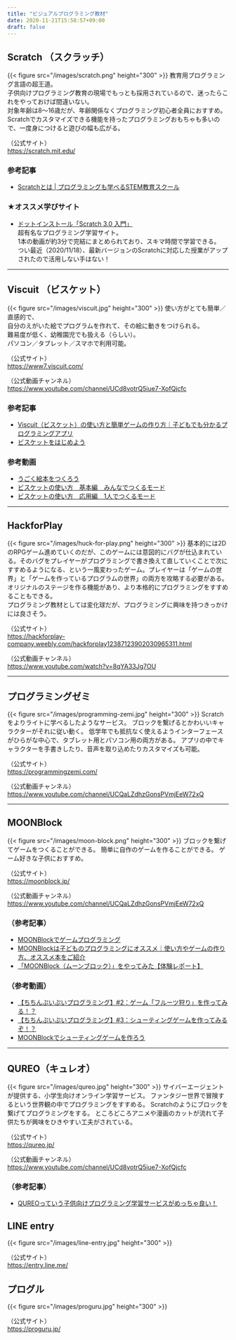 ```yaml
---
title: "ビジュアルプログラミング教材"
date: 2020-11-21T15:58:57+09:00
draft: false
---
```

## Scratch （スクラッチ）
{{< figure src="/images/scratch.png" height="300" >}}
教育用プログラミング言語の超王道。  
子供向けプログラミング教育の現場でもっとも採用されているので、迷ったらこれをやっておけば間違いない。  
対象年齢は8〜16歳だが、年齢関係なくプログラミング初心者全員におすすめ。  
Scratchでカスタマイズできる機能を持ったプログラミングおもちゃも多いので、一度身につけると遊びの幅も広がる。    

 （公式サイト）  
  https://scratch.mit.edu/

### 参考記事
- [Scratchとは | プログラミングも学べるSTEM教育スクール](https://www.stemon.net/blogs/11113/)

### ★オススメ学びサイト
- [ドットインストール「Scratch 3.0 入門」](https://dotinstall.com/lessons/basic_scratch_v4)  
  超有名なプログラミング学習サイト。  
  1本の動画が約3分で完結にまとめられており、スキマ時間で学習できる。  
  つい最近（2020/11/18）、最新バージョンのScratchに対応した授業がアップされたので活用しない手はない！  

- - -
## Viscuit （ビスケット）
{{< figure src="/images/viscuit.jpg" height="300" >}}
使い方がとても簡単／直感的で、  
自分のえがいた絵でプログラムを作れて、その絵に動きをつけられる。  
難易度が低く、幼稚園児でも扱える（らしい）。  
パソコン／タブレット／スマホで利用可能。

  （公式サイト）  
  https://www7.viscuit.com/

  （公式動画チャンネル）  
  https://www.youtube.com/channel/UCd8votrQ5iue7-XofQjcfc

### 参考記事
- [Viscuit（ビスケット）の使い方と簡単ゲームの作り方｜子どもでも分かるプログラミングアプリ](https://arschool.co.jp/blog/archives/2663)
- [ビスケットをはじめよう](https://kids.yahoo.co.jp/study/integrated/programming/prg010.html)

### 参考動画
- [うごく絵本をつくろう](https://www.youtube.com/watch?v=nvOi82cBuFI)
- [ビスケットの使い方　基本編　みんなでつくるモード](https://www.youtube.com/watch?v=kFWuIdAkqUA)
- [ビスケットの使い方　応用編　1人でつくるモード](https://www.youtube.com/watch?v=bxkQKY6jLpI)

- - -
## HackforPlay
{{< figure src="/images/huck-for-play.png" height="300" >}}
 基本的には2DのRPGゲーム進めていくのだが、このゲームには意図的にバグが仕込まれている。そのバグをプレイヤーがプログラミングで書き換えて直していくことで次にすすめるようになる、という一風変わったゲーム。プレイヤーは「ゲームの世界」と「ゲームを作っているプログラムの世界」の両方を攻略する必要がある。  
 オリジナルのステージを作る機能があり、より本格的にプログラミングをすすめることもできる。  
 プログラミング教材としては変化球だが、プログラミングに興味を持つきっかけには良さそう。  

  （公式サイト）  
  https://hackforplay-company.weebly.com/hackforplay12387123902030965311.html

  （公式動画チャンネル）  
  https://www.youtube.com/watch?v=8qYA33Jg7OU

- - -
## プログラミングゼミ
{{< figure src="/images/programming-zemi.jpg" height="300" >}}
Scratchをよりライトに学べるしたようなサービス。
ブロックを繋げるとかわいいキャラクターがそれに従い動く。
低学年でも抵抗なく使えるようインターフェースがひらがな中心で、タブレット用とパソコン用の両方がある。
アプリの中でキャラクターを手書きしたり、音声を取り込めたりカスタマイズも可能。

  （公式サイト）  
  https://programmingzemi.com/

  （公式動画チャンネル）  
  https://www.youtube.com/channel/UCQaLZdhzGonsPVmjEeW72xQ

- - -
## MOONBlock
{{< figure src="/images/moon-block.png" height="300" >}}
ブロックを繋げてゲームをつくることができる。
簡単に自作のゲームを作ることができる。
ゲーム好きな子供におすすめ。

  （公式サイト）  
  https://moonblock.jp/

  （公式動画チャンネル）  
  https://www.youtube.com/channel/UCQaLZdhzGonsPVmjEeW72xQ

### （参考記事）
- [MOONBlockでゲームプログラミング](https://mukai-lab.info/pages/tech/enchant_js/moonblock/)
- [MOONBlockは子どものプログラミングにオススメ｜使い方やゲームの作り方、オススメ本をご紹介](https://arschool.co.jp/blog/archives/5646)
- [「MOONBlock（ムーンブロック）」をやってみた【体験レポート】](https://techacademy.jp/magazine/1675)

### （参考動画）
- [【ちちんぷいぷいプログラミング】#2：ゲーム「フルーツ狩り」を作ってみる！？](https://www.youtube.com/watch?v=rAgzrN3yaIc)
- [【ちちんぷいぷいプログラミング】#3：シューティングゲームを作ってみるぞ！？](https://www.youtube.com/watch?v=z5CYBa-Qa6A)
- [MOONBlockでシューティングゲームを作ろう](https://www.youtube.com/watch?v=dtMBuwTm1E4)

- - -

## QUREO（キュレオ）
{{< figure src="/images/qureo.jpg" height="300" >}}
サイバーエージェントが提供する、小学生向けオンライン学習サービス。
ファンタジー世界で冒険するという世界観の中でプログラミングをすすめる。
Scratchのようにブロックを繋げてプログラミングをする。
ところどころアニメや漫画のカットが流れて子供たちが興味をひきやすい工夫がされている。

  （公式サイト）  
  https://qureo.jp/

  （公式動画チャンネル）  
  https://www.youtube.com/channel/UCd8votrQ5iue7-XofQjcfc

### （参考記事）
- [QUREOっていう子供向けプログラミング学習サービスがめっちゃ良い！](https://tutor-blog.com/qureo-techkidsschool/)

## LINE entry
{{< figure src="/images/line-entry.jpg" height="300" >}}

  （公式サイト）  
  https://entry.line.me/

## プログル
{{< figure src="/images/proguru.jpg" height="300" >}}

  （公式サイト）  
  https://proguru.jp/